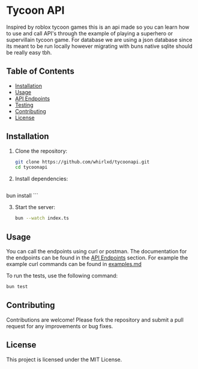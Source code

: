 # Tycoon API
Inspired by roblox tycoon games this is an api made so you can learn how to use and call API's through the example of playing a superhero or supervillain tycoon game. For database we are using a json database since its meant to be run locally however migrating with buns native sqlite should be really easy tbh.

## Table of Contents

- [Installation](#installation)
- [Usage](#usage)
- [API Endpoints](#api-endpoints)
- [Testing](#testing)
- [Contributing](#contributing)
- [License](#license)

## Installation

1. Clone the repository:
    ```bash
    git clone https://github.com/whirlxd/tycoonapi.git
    cd tycoonapi
    ```

2. Install dependencies:

    ```bash
 bun install
    ```

3. Start the server:
    ```bash
    bun --watch index.ts
    ```

## Usage 
 You can call the endpoints using curl or postman. The documentation for the endpoints can be found in the [API Endpoints](docs.md) section.
 For example the example curl commands can be found in [examples.md](examples.md)


To run the tests, use the following command:
```bash
bun test
```

## Contributing

Contributions are welcome! Please fork the repository and submit a pull request for any improvements or bug fixes.

## License

This project is licensed under the MIT License.
